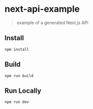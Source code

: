 # next-api-example

> example of a generated Next.js API

## Install

```
npm install
```

## Build

```
npm run build
```

## Run Locally

```
npm run dev
```
